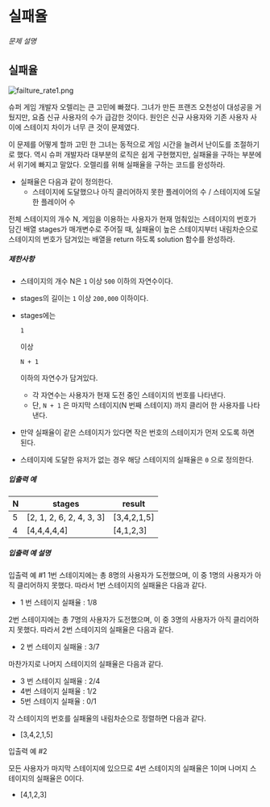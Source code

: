 # 실패율

###### 문제 설명

## 실패율

![failture_rate1.png](https://grepp-programmers.s3.amazonaws.com/files/production/bde471d8ac/48ddf1cc-c4ea-499d-b431-9727ee799191.png)

슈퍼 게임 개발자 오렐리는 큰 고민에 빠졌다. 그녀가 만든 프랜즈 오천성이 대성공을 거뒀지만, 요즘 신규 사용자의 수가 급감한 것이다. 원인은 신규 사용자와 기존 사용자 사이에 스테이지 차이가 너무 큰 것이 문제였다.

이 문제를 어떻게 할까 고민 한 그녀는 동적으로 게임 시간을 늘려서 난이도를 조절하기로 했다. 역시 슈퍼 개발자라 대부분의 로직은 쉽게 구현했지만, 실패율을 구하는 부분에서 위기에 빠지고 말았다. 오렐리를 위해 실패율을 구하는 코드를 완성하라.

- 실패율은 다음과 같이 정의한다.
  - 스테이지에 도달했으나 아직 클리어하지 못한 플레이어의 수 / 스테이지에 도달한 플레이어 수

전체 스테이지의 개수 N, 게임을 이용하는 사용자가 현재 멈춰있는 스테이지의 번호가 담긴 배열 stages가 매개변수로 주어질 때, 실패율이 높은 스테이지부터 내림차순으로 스테이지의 번호가 담겨있는 배열을 return 하도록 solution 함수를 완성하라.

##### 제한사항

- 스테이지의 개수 N은 `1` 이상 `500` 이하의 자연수이다.

- stages의 길이는 `1` 이상 `200,000` 이하이다.

- stages에는

   

  ```
  1
  ```

   

  이상

   

  ```
  N + 1
  ```

   

  이하의 자연수가 담겨있다.

  - 각 자연수는 사용자가 현재 도전 중인 스테이지의 번호를 나타낸다.
  - 단, `N + 1` 은 마지막 스테이지(N 번째 스테이지) 까지 클리어 한 사용자를 나타낸다.

- 만약 실패율이 같은 스테이지가 있다면 작은 번호의 스테이지가 먼저 오도록 하면 된다.

- 스테이지에 도달한 유저가 없는 경우 해당 스테이지의 실패율은 `0` 으로 정의한다.

##### 입출력 예

| N    | stages                   | result      |
| ---- | ------------------------ | ----------- |
| 5    | [2, 1, 2, 6, 2, 4, 3, 3] | [3,4,2,1,5] |
| 4    | [4,4,4,4,4]              | [4,1,2,3]   |

##### 입출력 예 설명

입출력 예 #1
1번 스테이지에는 총 8명의 사용자가 도전했으며, 이 중 1명의 사용자가 아직 클리어하지 못했다. 따라서 1번 스테이지의 실패율은 다음과 같다.

- 1 번 스테이지 실패율 : 1/8

2번 스테이지에는 총 7명의 사용자가 도전했으며, 이 중 3명의 사용자가 아직 클리어하지 못했다. 따라서 2번 스테이지의 실패율은 다음과 같다.

- 2 번 스테이지 실패율 : 3/7

마찬가지로 나머지 스테이지의 실패율은 다음과 같다.

- 3 번 스테이지 실패율 : 2/4
- 4번 스테이지 실패율 : 1/2
- 5번 스테이지 실패율 : 0/1

각 스테이지의 번호를 실패율의 내림차순으로 정렬하면 다음과 같다.

- [3,4,2,1,5]

입출력 예 #2

모든 사용자가 마지막 스테이지에 있으므로 4번 스테이지의 실패율은 1이며 나머지 스테이지의 실패율은 0이다.

- [4,1,2,3]